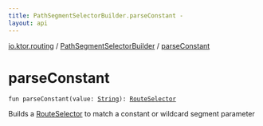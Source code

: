 ```yaml
---
title: PathSegmentSelectorBuilder.parseConstant - 
layout: api
---
```


<div class='api-docs-breadcrumbs'><a href="../index.html">io.ktor.routing</a> / <a href="index.html">PathSegmentSelectorBuilder</a> / <a href="./parse-constant.html">parseConstant</a></div>

# parseConstant

<div class="signature"><code><span class="keyword">fun </span><span class="identifier">parseConstant</span><span class="symbol">(</span><span class="parameterName" id="io.ktor.routing.PathSegmentSelectorBuilder$parseConstant(kotlin.String)/value">value</span><span class="symbol">:</span>&nbsp;<a href="https://kotlinlang.org/api/latest/jvm/stdlib/kotlin/-string/index.html"><span class="identifier">String</span></a><span class="symbol">)</span><span class="symbol">: </span><a href="../-route-selector/index.html"><span class="identifier">RouteSelector</span></a></code></div>

Builds a <a href="../-route-selector/index.html">RouteSelector</a> to match a constant or wildcard segment parameter

